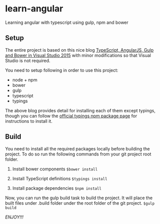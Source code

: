 # learn-angular
Learning angular with typescript using gulp, npm and bower

## Setup
The entire project is based on this nice blog [TypeScript, AngularJS, Gulp and Bower in Visual Studio 2015](http://chsakell.com/2015/09/19/typescript-angularjs-gulp-and-bower-in-visual-studio-2015/) with minor modifications so that Visual Studio is not required.

You need to setup following in order to use this project:
* node + npm
* bower
* gulp
* typescript
* typings

The above blog provides detail for installing each of them except typings, though you can follow the [official typings npm package page](https://www.npmjs.com/package/typings) for instructions to install it.

## Build
You need to install all the required packages locally before building the project. To do so run the following commands from your git project root folder.

1. Install bower components
`$bower install`

2. Install TypeScript definitions
`$typings install`

3. Install package dependencies
`$npm install`

Now, you can run the gulp build task to build the project. It will place the built files under .build folder under the root folder of the git project.
`$gulp build`

_ENJOY!!!_